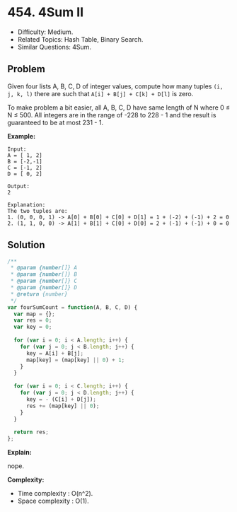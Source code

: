 # 454. 4Sum II

- Difficulty: Medium.
- Related Topics: Hash Table, Binary Search.
- Similar Questions: 4Sum.

## Problem

Given four lists A, B, C, D of integer values, compute how many tuples ```(i, j, k, l)``` there are such that ```A[i] + B[j] + C[k] + D[l]``` is zero.

To make problem a bit easier, all A, B, C, D have same length of N where 0 ≤ N ≤ 500. All integers are in the range of -228 to 228 - 1 and the result is guaranteed to be at most 231 - 1.

**Example:**
```
Input:
A = [ 1, 2]
B = [-2,-1]
C = [-1, 2]
D = [ 0, 2]

Output:
2

Explanation:
The two tuples are:
1. (0, 0, 0, 1) -> A[0] + B[0] + C[0] + D[1] = 1 + (-2) + (-1) + 2 = 0
2. (1, 1, 0, 0) -> A[1] + B[1] + C[0] + D[0] = 2 + (-1) + (-1) + 0 = 0
```

## Solution

```javascript
/**
 * @param {number[]} A
 * @param {number[]} B
 * @param {number[]} C
 * @param {number[]} D
 * @return {number}
 */
var fourSumCount = function(A, B, C, D) {
  var map = {};
  var res = 0;
  var key = 0;
  
  for (var i = 0; i < A.length; i++) {
    for (var j = 0; j < B.length; j++) {
      key = A[i] + B[j];
      map[key] = (map[key] || 0) + 1;
    }
  }
  
  for (var i = 0; i < C.length; i++) {
    for (var j = 0; j < D.length; j++) {
      key = - (C[i] + D[j]);
      res += (map[key] || 0);
    }
  }
  
  return res;
};
```

**Explain:**

nope.

**Complexity:**

* Time complexity : O(n^2).
* Space complexity : O(1).
